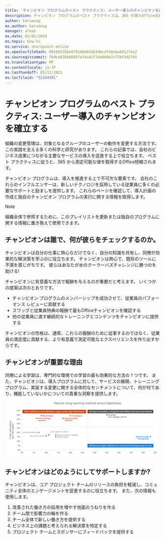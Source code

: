 ```yaml
---
title: 'チャンピオン プログラムのベスト プラクティス: ユーザー導入のチャンピオンを確立する'
description: チャンピオン プログラムのベスト プラクティスは、365 の導入Office支援します。
author: karuanag
ms.author: karuanag
manager: alexb
ms.date: 02/01/2019
ms.topic: how-to
ms.service: sharepoint-online
ms.openlocfilehash: 691b6535be07028bb02d6340cdfddeba841274a2
ms.sourcegitcommit: fb9ca876b6605fef4a41f14a069e7cf7bf3d2791
ms.translationtype: MT
ms.contentlocale: ja-JP
ms.lasthandoff: 05/12/2021
ms.locfileid: "52334591"
---
```

# <a name="champion-program-best-practices-establish-champions-for-user-adoption"></a>チャンピオン プログラムのベスト プラクティス: ユーザー導入のチャンピオンを確立する

組織の変更管理は、対象となるグループのユーザーの動作を変更する方法です。 この実践を支える多くの科学と研究があります。 これらの記事では、会社のビジネス成果につながる主要なサービスの導入を促進する上で役立ちます。  ベスト プラクティスに従うと、365 から測定可能な値を取得するOffice短縮されます。  

チャンピオン プログラムは、導入を推進する上で不可欠な要素です。 会社のこれらのインフルエンサーは、新しいテクノロジを採用している従業員に多くの必要なサポートと励ましを提供します。 これらのページを確認して、導入計画の作成と独自のチャンピオン プログラムの実行に関する情報を取得します。 

> [!NOTE]
> 組織全体で参照するために、このプレイリストを更新または独自のプログラムに関する情報に置き換えて使用できます。

## <a name="who-are-champions-and-what-makes-them-tick"></a>チャンピオンは誰で、何が彼らをチェックするのか。

チャンピオンは自分の仕事に熱心なだけでなく、自分の知識を共有し、同僚が効果的な解決策を学ぶのに役立ちます。 チャンピオンは熱心で、既存のツールに不満を感じがちです。 彼らはあなたが水のクーラーバズチャレンジに勝つのを助ける!  

チャンピオンに有意義な方法で報酬を与えるのが重要だと考えます。 いくつかの提案は次のとおりです。

- チャンピオン プログラムのメンバーシップを成功させて、従業員のパフォーマンス レビューに貢献する
- スワッグと従業員特典の報酬で最もOfficeチャンピオンを確認する  
- 他の従業員に渡す継続的なトレーニングとコンテンツをチャンピオンに提供する 

チャンピオンの性格は、通常、これらの報酬のために従事するのではなく、従業員の満足度に貢献する、より有意義で測定可能なエクスペリエンスを作り出すからです。 

## <a name="why-are-champions-important"></a>チャンピオンが重要な理由 

同僚による学習は、専門的な環境での学習の最も効果的な方法の 1 つです。 また、チャンピオンは、導入プログラムに対して、サービスの展開、トレーニング プログラム、実装する変更に関する全体的なセンチメントについて、何が何であり、機能していないかについての貴重な洞察を提供します。  

![学習方法と役に立つ使用率](media/champstats.png)

## <a name="how-will-champions-support-you"></a>チャンピオンはどのようにしてサポートしますか?

チャンピオンは、コア プロジェクト チームのリソースの負担を軽減し、コミュニティ全体のエンゲージメントを促進するのに役立ちます。 また、次の情報も使用します。

1. 改善された働き方の採用を増やす地面のうねりを作る
1. チーム間で影響力の輪を作る
1. チーム全体で新しい働き方を提供する
1. ビジネス上の課題と考えられる解決策を特定する
1. プロジェクト チームとスポンサーにフィードバックを提供する
